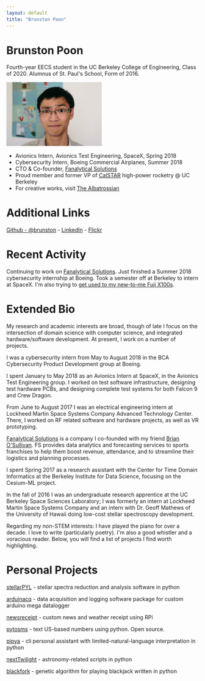 ```yaml
---
layout: default
title: "Brunston Poon"
---
```


Brunston Poon
=============

Fourth-year EECS student in the UC Berkeley College of Engineering, Class of 2020. Alumnus of St. Paul's School, Form of 2016.

<img src="images/brunston.jpg" alt="Brunston" style="width: 250px;"/>

* Avionics Intern, Avionics Test Engineering, SpaceX, Spring 2018
* Cybersecurity Intern, Boeing Commercial Airplanes, Summer 2018
* CTO & Co-founder, [Fanalytical Solutions](http://fanalyticalsolutions.com)
* Proud member and former VP of [CalSTAR](https://stars.berkeley.edu) high-power rocketry @ UC Berkeley
* For creative works, visit [The Albatrossian](http://albatrossian.xyz)

Additional Links
================

[Github - @brunston](https://github.com/brunston) - [LinkedIn](https://linkedin.com/in/brunston) - [Flickr](https://www.flickr.com/photos/purplejellyfish/)

Recent Activity
===============

Continuing to work on [Fanalytical Solutions](http://fanalyticalsolutions.com). Just finished a Summer 2018 cybersecurity internship at Boeing. Took a semester off at Berkeley to intern at SpaceX. I'm also trying to [get used to my new-to-me Fuji X100s](http://albatrossian.xyz/photos/thirtyinthirty/).

Extended Bio
============

My research and academic interests are broad, though of late I focus on the intersection of domain science with computer science, and integrated hardware/software development. At present, I work on a number of projects.

I was a cybersecurity intern from May to August 2018 in the BCA Cybersecurity Product Development group at Boeing.

I spent January to May 2018 as an Avionics Intern at SpaceX, in the Avionics Test Engineering group. I worked on test software infrastructure, designing test hardware PCBs, and designing complete test systems for both Falcon 9 and Crew Dragon.

From June to August 2017 I was an electrical engineering intern at Lockheed Martin Space Systems Company Advanced Technology Center. There, I worked on RF related software and hardware projects, as well as VR prototyping.

[Fanalytical Solutions](http://fanalytical.solutions/) is a company I co-founded with my friend [Brian O'Sullivan](https://www.linkedin.com/in/bdosullivan/). FS provides data analytics and forecasting services to sports franchises to help them boost revenue, attendance, and to streamline their logistics and planning processes.

I spent Spring 2017 as a research assistant with the Center for Time Domain Informatics at the Berkeley Institute for Data Science, focusing on the Cesium-ML project.

In the fall of 2016 I was an undergraduate research apprentice at the UC Berkeley Space Sciences Laboratory; I was formerly an intern at Lockheed Martin Space Systems Company and an intern with Dr. Geoff Mathews of the University of Hawaii doing low-cost stellar spectroscopy development.

Regarding my non-STEM interests: I have played the piano for over a decade. I love to write (particularly poetry). I'm also a good whistler and a voracious reader. Below, you will find a list of projects I find worth highlighting.

Personal Projects
=================

[stellarPYL](http://brunston.io/stellarpyl) - stellar spectra reduction and analysis software in python

[arduinacq](http://github.com/brunston/arduinacq) - data acquisition and logging software package for custom arduino mega datalogger

[newsreceipt](https://github.com/brunston/newsreceipt) - custom news and weather receipt using RPi

[pytosms](https://github.com/brunston/pytosms) - text US-based numbers using python. Open source.

[pipya](http://github.com/brunston/pipya) - cli personal assistant with limited-natural-language interpretation in python

[nextTwilight](http://github.com/brunston/nexttwilight) - astronomy-related scripts in python

[blackfork](http://github.com/brunston/blackfork) - genetic algorithm for playing blackjack written in python

